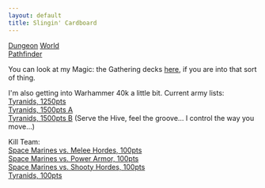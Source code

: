 ```yaml
---
layout: default
title: Slingin' Cardboard
---
```


[Dungeon](http://www.dungeon-world.com/) [World](https://www.dungeonworldsrd.com/)  
[Pathfinder](https://www.d20pfsrd.com/)

You can look at my Magic: the Gathering decks [here](https://deckbox.org/users/timburr), if you are into that sort of thing.

I'm also getting into Warhammer 40k a little bit. Current army lists:  
[Tyranids, 1250pts](40kArmies/Tyranids_1250.html)  
[Tyranids, 1500pts A](40kArmies/Tyranids_1500A.html)  
[Tyranids, 1500pts B](40kArmies/Tyranids_1500B.html) (Serve the Hive, feel the groove… I control the way you move…)  

Kill Team:  
[Space Marines vs. Melee Hordes, 100pts](40kArmies/SpaceMarinesKT_MeleeHorde.html)  
[Space Marines vs. Power Armor, 100pts](40kArmies/SpaceMarinesKT_PowerArmor.html)  
[Space Marines vs. Shooty Hordes, 100pts](40kArmies/SpaceMarinesKT_ShootyHorde.html)  
[Tyranids, 100pts](40kArmies/TyranidsKT.html)  


